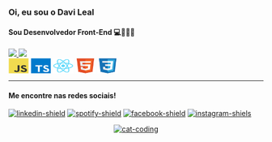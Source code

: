### Oi, eu sou o Davi Leal
#### Sou Desenvolvedor Front-End 💻👨🏽‍💻

<div>
  <a href="https://github.com/davilealcosta">
    <img height="180em" src="https://github-readme-stats.vercel.app/api?username=davilealcosta&show_icons=true&theme=dracula&include_all_commits=true&count_private=true"/>
    <img height="180em" src="https://github-readme-stats.vercel.app/api/top-langs/?username=davilealcosta&layout=compact&langs_count=7&theme=dracula"/>
  </a>
</div>

<div style="display: inline_block">
  <a href="https://developer.mozilla.org/en-US/docs/Web/JavaScript" target="_blank"><img align="center" alt="javascript" height="30" width="40" src="https://github.com/devicons/devicon/blob/master/icons/javascript/javascript-original.svg"></a>
  <a href="https://www.typescriptlang.org/" target="_blank"><img align="center" alt="typescript" height="30" width="40" src="https://github.com/devicons/devicon/blob/master/icons/typescript/typescript-original.svg"></a>
  <a href="https://reactjs.org/" target="_blank"><img align="center" alt="react" height="30" width="40" src="https://github.com/devicons/devicon/blob/master/icons/react/react-original.svg"></a>
  <a href="https://developer.mozilla.org/en-US/docs/Web/HTML" target="_blank"><img align="center" alt="html5" height="30" width="40" src="https://github.com/devicons/devicon/blob/master/icons/html5/html5-original.svg"></a>
  <a href="https://developer.mozilla.org/en-US/docs/Web/CSS" target="_blank"><img align="center" alt="css3" height="30" width="40" src="https://github.com/devicons/devicon/blob/master/icons/css3/css3-original.svg"></a>
</div>

<hr />

#### Me encontre nas redes sociais!

<a href="https://www.linkedin.com/in/davilealcosta/" target="_blank"><img alt="linkedin-shield" src="https://img.shields.io/badge/-LINKEDIN-%230A66C2?style=for-the-badge&logo=linkedin"></a>
<a href="https://open.spotify.com/user/cwj2opx25la4oabcg3i3anoys" target="_blank"><img alt="spotify-shield" src="https://img.shields.io/badge/-SPOTIFY-%2342f58d?style=for-the-badge&logo=spotify"></a>
<a href="https://www.facebook.com/profile.php?id=100064873181143" target="_blank"><img alt="facebook-shield" src="https://img.shields.io/badge/-FACEBOOK-%237aadff?style=for-the-badge&logo=facebook"></a>
<a href="https://www.instagram.com/davilealcosta/" target="_blank"><img alt="instagram-shiels" src="https://img.shields.io/badge/-INSTAGRAM-%23ff8ce8?style=for-the-badge&logo=instagram"></a>

<p align="center">
  <a href="https://media1.giphy.com/media/VbnUQpnihPSIgIXuZv/giphy.gif?cid=790b7611dc539c70f2fe328d9729c9e169763b971ebf9bea&rid=giphy.gif&ct=g"><img src="https://encrypted-tbn0.gstatic.com/images?q=tbn:ANd9GcSom-v5PoqfGiFYqy-rQ0C2umKe8DACPmSGn_bJr1SKTj_mB7QFYoBzTN1v0PTYpOb3hyI&usqp=CAU" alt="cat-coding" style="width: 200px;"></a>
</p>
